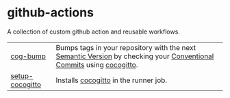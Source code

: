 # github-actions

A collection of custom github action and reusable workflows.

|                                                |                                                                                                                                                                                                                                        |
|------------------------------------------------|----------------------------------------------------------------------------------------------------------------------------------------------------------------------------------------------------------------------------------------|
| [cog-bump](./cog-bump/README.md)               | Bumps tags in your repository with the next [Semantic Version](https://semver.org/) by checking your [Conventional Commits](https://www.conventionalcommits.org/en/v1.0.0/) using [cocogitto](https://github.com/cocogitto/cocogitto). |
| [setup-cocogitto](./setup-cocogitto/README.md) | Installs [cocogitto](https://github.com/cocogitto/cocogitto) in the runner job.                                                                                                                                                        |
